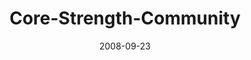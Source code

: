 ---
layout: music 
title: "Core-Strength-Community"
series: "Core Strength"
date: 2008-09-23 
description: "Brian Tome discusses how being in community with others is another essential aspect of spiritual growth, another core 
discipline."
audio: "http://s3.amazonaws.com/crossroadsaudiomessages/092008ServiceAudio.mp3"
audio-duration: "30:59"
src: "http://www.crossroads.net/players/media/mediumHz/CoreStrength_190x110.gif"
---